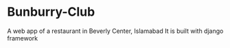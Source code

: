 # Bunburry-Club
A web app of a restaurant in Beverly Center, Islamabad
It is built with django framework
